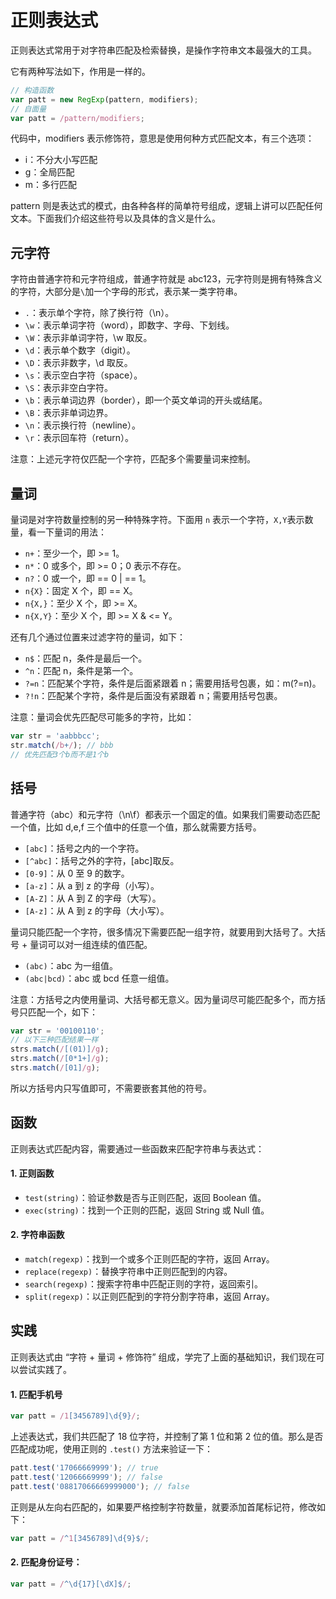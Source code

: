 # 正则表达式

正则表达式常用于对字符串匹配及检索替换，是操作字符串文本最强大的工具。

它有两种写法如下，作用是一样的。

```js
// 构造函数
var patt = new RegExp(pattern, modifiers);
// 自面量
var patt = /pattern/modifiers;
```

代码中，modifiers 表示修饰符，意思是使用何种方式匹配文本，有三个选项：

- i：不分大小写匹配
- g：全局匹配
- m：多行匹配

pattern 则是表达式的模式，由各种各样的简单符号组成，逻辑上讲可以匹配任何文本。下面我们介绍这些符号以及具体的含义是什么。

## 元字符

字符由普通字符和元字符组成，普通字符就是 abc123，元字符则是拥有特殊含义的字符，大部分是`\`加一个字母的形式，表示某一类字符串。

- `.`：表示单个字符，除了换行符（\n）。
- `\w`：表示单词字符（word），即数字、字母、下划线。
- `\W`：表示非单词字符，\w 取反。
- `\d`：表示单个数字（digit）。
- `\D`：表示非数字，\d 取反。
- `\s`：表示空白字符（space）。
- `\S`：表示非空白字符。
- `\b`：表示单词边界（border），即一个英文单词的开头或结尾。
- `\B`：表示非单词边界。
- `\n`：表示换行符（newline）。
- `\r`：表示回车符（return）。

注意：上述元字符仅匹配一个字符，匹配多个需要量词来控制。

## 量词

量词是对字符数量控制的另一种特殊字符。下面用 `n` 表示一个字符，`X,Y`表示数量，看一下量词的用法：

- `n+`：至少一个，即 >= 1。
- `n*`：0 或多个，即 >= 0；0 表示不存在。
- `n?`：0 或一个，即 == 0 | == 1。
- `n{X}`：固定 X 个，即 == X。
- `n{X,}`：至少 X 个，即 >= X。
- `n{X,Y}`：至少 X 个，即 >= X & <= Y。

还有几个通过位置来过滤字符的量词，如下：

- `n$`：匹配 n，条件是最后一个。
- `^n`：匹配 n，条件是第一个。
- `?=n`：匹配某个字符，条件是后面紧跟着 n；需要用括号包裹，如：m(?=n)。
- `?!n`：匹配某个字符，条件是后面没有紧跟着 n；需要用括号包裹。

注意：量词会优先匹配尽可能多的字符，比如：

```js
var str = 'aabbbcc';
str.match(/b+/); // bbb
// 优先匹配3个b而不是1个b
```

## 括号

普通字符（abc）和元字符（\n\f）都表示一个固定的值。如果我们需要动态匹配一个值，比如 d,e,f 三个值中的任意一个值，那么就需要方括号。

- `[abc]`：括号之内的一个字符。
- `[^abc]`：括号之外的字符，[abc]取反。
- `[0-9]`：从 0 至 9 的数字。
- `[a-z]`：从 a 到 z 的字母（小写）。
- `[A-Z]`：从 A 到 Z 的字母（大写）。
- `[A-z]`：从 A 到 z 的字母（大小写）。

量词只能匹配一个字符，很多情况下需要匹配一组字符，就要用到大括号了。大括号 + 量词可以对一组连续的值匹配。

- `(abc)`：abc 为一组值。
- `(abc|bcd)`：abc 或 bcd 任意一组值。

注意：方括号之内使用量词、大括号都无意义。因为量词尽可能匹配多个，而方括号只匹配一个，如下：

```js
var str = '00100110';
// 以下三种匹配结果一样
strs.match(/[(01)]/g);
strs.match(/[0*1+]/g);
strs.match(/[01]/g);
```

所以方括号内只写值即可，不需要嵌套其他的符号。

## 函数

正则表达式匹配内容，需要通过一些函数来匹配字符串与表达式：

#### 1. 正则函数

- `test(string)`：验证参数是否与正则匹配，返回 Boolean 值。
- `exec(string)`：找到一个正则的匹配，返回 String 或 Null 值。

#### 2. 字符串函数

- `match(regexp)`：找到一个或多个正则匹配的字符，返回 Array。
- `replace(regexp)`：替换字符串中正则匹配到的内容。
- `search(regexp)`：搜索字符串中匹配正则的字符，返回索引。
- `split(regexp)`：以正则匹配到的字符分割字符串，返回 Array。

## 实践

正则表达式由 “字符 + 量词 + 修饰符” 组成，学完了上面的基础知识，我们现在可以尝试实践了。

#### 1. 匹配手机号

```js
var patt = /1[3456789]\d{9}/;
```

上述表达式，我们共匹配了 18 位字符，并控制了第 1 位和第 2 位的值。那么是否匹配成功呢，使用正则的 `.test()` 方法来验证一下：

```js
patt.test('17066669999'); // true
patt.test('12066669999'); // false
patt.test('08817066669999000'); // false
```

正则是从左向右匹配的，如果要严格控制字符数量，就要添加首尾标记符，修改如下：

```js
var patt = /^1[3456789]\d{9}$/;
```

#### 2. 匹配身份证号：

```js
var patt = /^\d{17}[\dX]$/;
```

